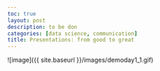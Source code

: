 ```yaml
---
toc: true
layout: post
description: to be don
categories: [data science, communication]
title: Presentations: from good to great
---
```


![image]({{ site.baseurl }}/images/demoday1_1.gif)
